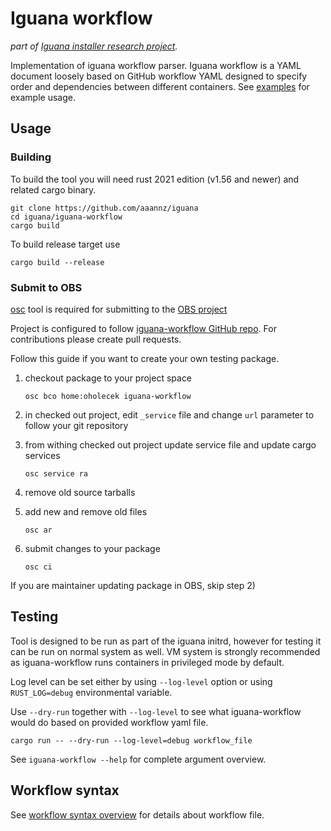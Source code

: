 # Iguana workflow

_part of [Iguana installer research project](https://github.com/aaannz/iguana)._

Implementation of iguana workflow parser. Iguana workflow is a YAML document loosely based on GitHub workflow YAML designed to specify order and dependencies between different containers. See [examples](examples) for example usage.

## Usage

### Building

To build the tool you will need rust 2021 edition (v1.56 and newer) and related cargo binary.

```
git clone https://github.com/aaannz/iguana
cd iguana/iguana-workflow
cargo build
```

To build release target use
```
cargo build --release
```

### Submit to OBS

[osc](https://openbuildservice.org/help/manuals/obs-user-guide/art.obs.bg.html#sec.obsbg.req) tool is required for submitting to the [OBS project](https://build.opensuse.org/package/show/home:oholecek/iguana-workflow)

Project is configured to follow [iguana-workflow GitHub repo](https://github.com/aaannz/iguana). For contributions please create pull requests.

Follow this guide if you want to create your own testing package.

1) checkout package to your project space

    `osc bco home:oholecek iguana-workflow`

2) in checked out project, edit `_service` file and change `url` parameter to follow your git repository

3) from withing checked out project update service file and update cargo services

    `osc service ra`

4) remove old source tarballs
5) add new and remove old files

    `osc ar`

6) submit changes to your package

    `osc ci`

If you are maintainer updating package in OBS, skip step 2)



## Testing

Tool is designed to be run as part of the iguana initrd, however for testing it can be run on normal system as well. VM system is strongly recommended as iguana-workflow runs containers in privileged mode by default.

Log level can be set either by using `--log-level` option or using `RUST_LOG=debug` environmental variable.

Use `--dry-run` together with `--log-level` to see what iguana-workflow would do based on provided workflow yaml file.

    cargo run -- --dry-run --log-level=debug workflow_file

See `iguana-workflow --help` for complete argument overview.

## Workflow syntax

See [workflow syntax overview](Workflow.md) for details about workflow file.
